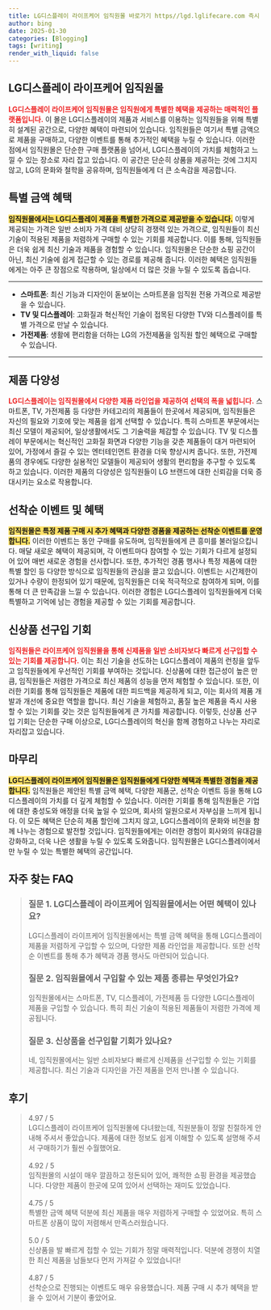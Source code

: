 ```yaml
---
title: LG디스플레이 라이프케어 임직원몰 바로가기 https//lgd.lglifecare.com 즉시 방문
author: bing
date: 2025-01-30
categories: [Blogging]
tags: [writing]
render_with_liquid: false
---
```



<h2 id='LG디스플레이_라이프케어_임직원몰'>LG디스플레이 라이프케어 임직원몰</h2>

<p><b><span style="color: #ee2323;">LG디스플레이 라이프케어 임직원몰은 임직원에게 특별한 혜택을 제공하는 매력적인 플랫폼입니다.</span></b> 이 몰은 LG디스플레이의 제품과 서비스를 이용하는 임직원들을 위해 특별히 설계된 공간으로, 다양한 혜택이 마련되어 있습니다. 임직원들은 여기서 특별 금액으로 제품을 구매하고, 다양한 이벤트를 통해 추가적인 혜택을 누릴 수 있습니다. 이러한 점에서 임직원몰은 단순한 구매 플랫폼을 넘어서, LG디스플레이의 가치를 체험하고 느낄 수 있는 장소로 자리 잡고 있습니다. 이 공간은 단순히 상품을 제공하는 것에 그치지 않고, LG의 문화와 철학을 공유하며, 임직원들에게 더 큰 소속감을 제공합니다.</p>

<h2 id='특별_금액_혜택'>특별 금액 혜택</h2>

<p><b><span style="background-color: #ffe066;">임직원몰에서는 LG디스플레이 제품을 특별한 가격으로 제공받을 수 있습니다.</span></b> 이렇게 제공되는 가격은 일반 소비자 가격 대비 상당히 경쟁력 있는 가격으로, 임직원들이 최신 기술이 적용된 제품을 저렴하게 구매할 수 있는 기회를 제공합니다. 이를 통해, 임직원들은 더욱 쉽게 최신 기술과 제품을 경험할 수 있습니다. 임직원몰은 단순한 쇼핑 공간이 아닌, 최신 기술에 쉽게 접근할 수 있는 경로를 제공해 줍니다. 이러한 혜택은 임직원들에게는 아주 큰 장점으로 작용하며, 일상에서 더 많은 것을 누릴 수 있도록 돕습니다.</p>

<hr />

<ul>
    <li><b>스마트폰</b>: 최신 기능과 디자인이 돋보이는 스마트폰을 임직원 전용 가격으로 제공받을 수 있습니다.</li>
    <li><b>TV 및 디스플레이</b>: 고화질과 혁신적인 기술이 접목된 다양한 TV와 디스플레이를 특별 가격으로 만날 수 있습니다.</li>
    <li><b>가전제품</b>: 생활에 편리함을 더하는 LG의 가전제품을 임직원 할인 혜택으로 구매할 수 있습니다.</li>
</ul>

<hr />

<h2 id='제품_다양성'>제품 다양성</h2>

<p><b><span style="color: #ee2323;">LG디스플레이는 임직원몰에서 다양한 제품 라인업을 제공하여 선택의 폭을 넓힙니다.</span></b> 스마트폰, TV, 가전제품 등 다양한 카테고리의 제품들이 한곳에서 제공되며, 임직원들은 자신의 필요와 기호에 맞는 제품을 쉽게 선택할 수 있습니다. 특히 스마트폰 부문에서는 최신 모델이 제공되어, 일상생활에서도 그 기술력을 체감할 수 있습니다. TV 및 디스플레이 부문에서는 혁신적인 고화질 화면과 다양한 기능을 갖춘 제품들이 대거 마련되어 있어, 가정에서 즐길 수 있는 엔터테인먼트 환경을 더욱 향상시켜 줍니다. 또한, 가전제품의 경우에도 다양한 실용적인 모델들이 제공되어 생활의 편리함을 추구할 수 있도록 하고 있습니다. 이러한 제품의 다양성은 임직원들이 LG 브랜드에 대한 신뢰감을 더욱 증대시키는 요소로 작용합니다.</p>

<h2 id='선착순_이벤트'>선착순 이벤트 및 혜택</h2>

<p><b><span style="background-color: #ffe066;">임직원몰은 특정 제품 구매 시 추가 혜택과 다양한 경품을 제공하는 선착순 이벤트를 운영합니다.</span></b> 이러한 이벤트는 동안 구매를 유도하며, 임직원들에게 큰 흥미를 불러일으킵니다. 매달 새로운 혜택이 제공되며, 각 이벤트마다 참여할 수 있는 기회가 다르게 설정되어 있어 매번 새로운 경험을 선사합니다. 또한, 추가적인 경품 행사나 특정 제품에 대한 특별 할인 등 다양한 방식으로 임직원들의 관심을 끌고 있습니다. 이벤트는 시간제한이 있거나 수량이 한정되어 있기 때문에, 임직원들은 더욱 적극적으로 참여하게 되며, 이를 통해 더 큰 만족감을 느낄 수 있습니다. 이러한 경험은 LG디스플레이 임직원들에게 더욱 특별하고 기억에 남는 경험을 제공할 수 있는 기회를 제공합니다.</p>

<h2 id='신상품_선구입기회'>신상품 선구입 기회</h2>

<p><b><span style="color: #ee2323;">임직원들은 라이프케어 임직원몰을 통해 신제품을 일반 소비자보다 빠르게 선구입할 수 있는 기회를 제공합니다.</span></b> 이는 최신 기술을 선도하는 LG디스플레이 제품의 런칭을 앞두고 임직원들에게 우선적인 기회를 부여하는 것입니다. 신상품에 대한 접근성이 높은 만큼, 임직원들은 저렴한 가격으로 최신 제품의 성능을 먼저 체험할 수 있습니다. 또한, 이러한 기회를 통해 임직원들은 제품에 대한 피드백을 제공하게 되고, 이는 회사의 제품 개발과 개선에 중요한 역할을 합니다. 최신 기술을 체험하고, 품질 높은 제품을 즉시 사용할 수 있는 기회를 갖는 것은 임직원들에게 큰 가치를 제공합니다. 이렇듯, 신상품 선구입 기회는 단순한 구매 이상으로, LG디스플레이의 혁신을 함께 경험하고 나누는 자리로 자리잡고 있습니다.</p>

<h2 id='마무리'>마무리</h2>

<p><b><span style="background-color: #ffe066;">LG디스플레이 라이프케어 임직원몰은 임직원들에게 다양한 혜택과 특별한 경험을 제공합니다.</span></b> 임직원들은 제안된 특별 금액 혜택, 다양한 제품군, 선착순 이벤트 등을 통해 LG디스플레이의 가치를 더 깊게 체험할 수 있습니다. 이러한 기회를 통해 임직원들은 기업에 대한 충성도와 애정을 더욱 높일 수 있으며, 회사의 일원으로서 자부심을 느끼게 됩니다. 이 모든 혜택은 단순히 제품 할인에 그치지 않고, LG디스플레이의 문화와 비전을 함께 나누는 경험으로 발전할 것입니다. 임직원들에게는 이러한 경험이 회사와의 유대감을 강화하고, 더욱 나은 생활을 누릴 수 있도록 도와줍니다. 임직원몰은 LG디스플레이에서만 누릴 수 있는 특별한 혜택의 공간입니다.</p>


<h2 id='자주_찾는_FAQ'>자주 찾는 FAQ</h2>
<div itemscope="" itemtype="https://schema.org/FAQPage"> 
<blockquote> 
<div itemscope="" itemprop="mainEntity" itemtype="https://schema.org/Question"> 
<h3 itemprop="name">질문 1. LG디스플레이 라이프케어 임직원몰에서는 어떤 혜택이 있나요?</h3> 
<div itemscope="" itemprop="acceptedAnswer" itemtype="https://schema.org/Answer"> 
<span itemprop="text"> 
<p>LG디스플레이 라이프케어 임직원몰에서는 특별 금액 혜택을 통해 LG디스플레이 제품을 저렴하게 구입할 수 있으며, 다양한 제품 라인업을 제공합니다. 또한 선착순 이벤트를 통해 추가 혜택과 경품 행사도 마련되어 있습니다.</p> 
</span> 
</div> 
</div> 

<div itemscope="" itemprop="mainEntity" itemtype="https://schema.org/Question"> 
<h3 itemprop="name">질문 2. 임직원몰에서 구입할 수 있는 제품 종류는 무엇인가요?</h3> 
<div itemscope="" itemprop="acceptedAnswer" itemtype="https://schema.org/Answer"> 
<span itemprop="text"> 
<p>임직원몰에서는 스마트폰, TV, 디스플레이, 가전제품 등 다양한 LG디스플레이 제품을 구입할 수 있습니다. 특히 최신 기술이 적용된 제품들이 저렴한 가격에 제공됩니다.</p> 
</span> 
</div> 
</div> 

<div itemscope="" itemprop="mainEntity" itemtype="https://schema.org/Question"> 
<h3 itemprop="name">질문 3. 신상품을 선구입할 기회가 있나요?</h3> 
<div itemscope="" itemprop="acceptedAnswer" itemtype="https://schema.org/Answer"> 
<span itemprop="text"> 
<p>네, 임직원몰에서는 일반 소비자보다 빠르게 신제품을 선구입할 수 있는 기회를 제공합니다. 최신 기술과 디자인을 가진 제품을 먼저 만나볼 수 있습니다.</p> 
</span> 
</div> 
</div> 
</blockquote> 
</div>
<h2 id='후기'>후기</h2>
<div itemscope itemtype="https://schema.org/Product">
  <blockquote>
  <div itemprop="review" itemscope itemtype="https://schema.org/Review">
      <div itemprop="reviewRating" itemscope itemtype="https://schema.org/Rating"> <span itemprop="ratingValue">4.97</span> / <span itemprop="bestRating">5</span> </div>
      <span itemprop="reviewBody">LG디스플레이 라이프케어 임직원몰에 다녀왔는데, 직원분들이 정말 친절하게 안내해 주셔서 좋았습니다. 제품에 대한 정보도 쉽게 이해할 수 있도록 설명해 주셔서 구매하기가 훨씬 수월했어요.</span>
  </div>
  <br>
  <div itemprop="review" itemscope itemtype="https://schema.org/Review">
      <div itemprop="reviewRating" itemscope itemtype="https://schema.org/Rating"> <span itemprop="ratingValue">4.92</span> / <span itemprop="bestRating">5</span> </div>
      <span itemprop="reviewBody">임직원몰의 시설이 매우 깔끔하고 정돈되어 있어, 쾌적한 쇼핑 환경을 제공했습니다. 다양한 제품이 한곳에 모여 있어서 선택하는 재미도 있었습니다.</span>
  </div>
  <br>
  <div itemprop="review" itemscope itemtype="https://schema.org/Review">
      <div itemprop="reviewRating" itemscope itemtype="https://schema.org/Rating"> <span itemprop="ratingValue">4.75</span> / <span itemprop="bestRating">5</span> </div>
      <span itemprop="reviewBody">특별한 금액 혜택 덕분에 최신 제품을 매우 저렴하게 구매할 수 있었어요. 특히 스마트폰 상품이 많이 저렴해서 만족스러웠습니다.</span>
  </div>
  <br>
  <div itemprop="review" itemscope itemtype="https://schema.org/Review">
      <div itemprop="reviewRating" itemscope itemtype="https://schema.org/Rating"> <span itemprop="ratingValue">5.0</span> / <span itemprop="bestRating">5</span> </div>
      <span itemprop="reviewBody">신상품을 발 빠르게 접할 수 있는 기회가 정말 매력적입니다. 덕분에 경쟁이 치열한 최신 제품을 남들보다 먼저 가져갈 수 있었습니다!</span>
  </div>
  <br>
  <div itemprop="review" itemscope itemtype="https://schema.org/Review">
      <div itemprop="reviewRating" itemscope itemtype="https://schema.org/Rating"> <span itemprop="ratingValue">4.87</span> / <span itemprop="bestRating">5</span> </div>
      <span itemprop="reviewBody">선착순으로 진행되는 이벤트도 매우 유용했습니다. 제품 구매 시 추가 혜택을 받을 수 있어서 기분이 좋았어요.</span>
  </div>
  </blockquote>
</div>
